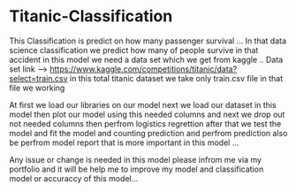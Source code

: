 # Titanic-Classification
This Classification is predict on how many passenger survival ...
 In that data science classification we predict how many of people survive in that accident in this model we need a data set which we get from kaggle ..
 Data set link --> https://www.kaggle.com/competitions/titanic/data?select=train.csv
   in this total titanic dataset we take only train.csv file in that file we working 

   At first we load our libraries on our model next we load our dataset in this model then plot our model using this needed columns and next we drop out not needed columns then perfrom logistics regrettion after that we test the model and fit the model
   and counting prediction and perfrom prediction also be perfrom model report that is more important in this model ...

   Any issue or change is needed in this model please infrom me via my portfolio and it will be help me to improve my model and classification model or accuraccy of this model...
